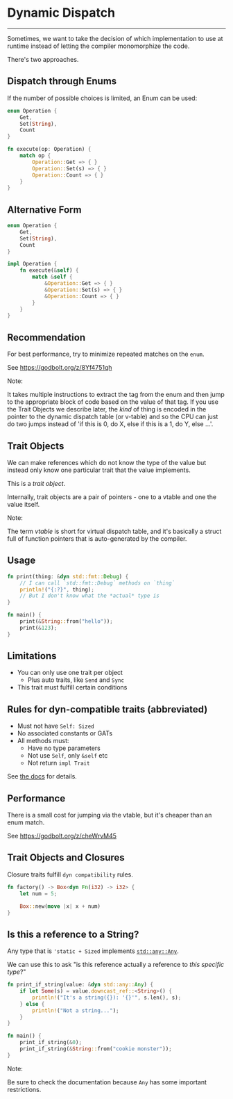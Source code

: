 # Dynamic Dispatch

---

Sometimes, we want to take the decision of which implementation to use at runtime instead of letting the compiler monomorphize the code.

There's two approaches.

## Dispatch through Enums

If the number of possible choices is limited, an Enum can be used:

```rust []
enum Operation {
    Get,
    Set(String),
    Count
}

fn execute(op: Operation) {
    match op {
        Operation::Get => { }
        Operation::Set(s) => { }
        Operation::Count => { }
    }
}
```

## Alternative Form

```rust []
enum Operation {
    Get,
    Set(String),
    Count
}

impl Operation {
    fn execute(&self) {
        match &self {
            &Operation::Get => { }
            &Operation::Set(s) => { }
            &Operation::Count => { }
        }
    }
}
```

## Recommendation

For best performance, try to minimize repeated matches on the `enum`.

See <https://godbolt.org/z/8Yf4751qh>

Note:

It takes multiple instructions to extract the tag from the enum and then jump to the appropriate block of code based on the value of that tag. If you use the Trait Objects we describe later, the *kind* of thing is encoded in the pointer to the dynamic dispatch table (or v-table) and so the CPU can just do two jumps instead of 'if this is 0, do X, else if this is a 1, do Y, else ...'.

## Trait Objects

We can make references which do not know the type of the value but instead only know one particular trait that the value implements.

This is a *trait object*.

Internally, trait objects are a pair of pointers - one to a vtable and one the value itself.

Note:

The term *vtable* is short for virtual dispatch table, and it's basically a struct full of function pointers that is auto-generated by the compiler.

## Usage

```rust
fn print(thing: &dyn std::fmt::Debug) {
    // I can call `std::fmt::Debug` methods on `thing`
    println!("{:?}", thing);
    // But I don't know what the *actual* type is
}

fn main() {
    print(&String::from("hello"));
    print(&123);
}
```

## Limitations

- You can only use one trait per object
  - Plus auto traits, like `Send` and `Sync`
- This trait must fulfill certain conditions

## Rules for dyn-compatible traits (abbreviated)

- Must not have `Self: Sized`
- No associated constants or GATs
- All methods must:
  - Have no type parameters
  - Not use `Self`, only `&self` etc
  - Not return `impl Trait`

See [the docs](https://doc.rust-lang.org/nightly/reference/items/traits.html#dyn-compatibility) for details.

## Performance

There is a small cost for jumping via the vtable, but it's cheaper than an enum match.

See <https://godbolt.org/z/cheWrvM45>

## Trait Objects and Closures

Closure traits fulfill `dyn compatibility` rules.

```rust []
fn factory() -> Box<dyn Fn(i32) -> i32> {
    let num = 5;

    Box::new(move |x| x + num)
}
```

## Is this a reference to a String?

Any type that is `'static + Sized` implements [`std::any::Any`](https://doc.rust-lang.org/stable/std/any/index.html).

We can use this to ask "is this reference actually a reference to *this specific type*?"

```rust []
fn print_if_string(value: &dyn std::any::Any) {
    if let Some(s) = value.downcast_ref::<String>() {
        println!("It's a string({}): '{}'", s.len(), s);
    } else {
        println!("Not a string...");
    }
}

fn main() {
    print_if_string(&0);
    print_if_string(&String::from("cookie monster"));
}
```

Note:

Be sure to check the documentation because `Any` has some important restrictions.
